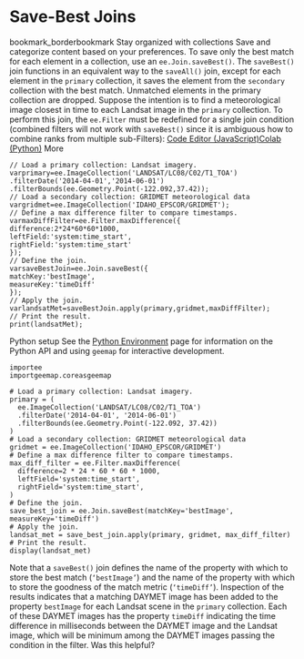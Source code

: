  
#  Save-Best Joins 
bookmark_borderbookmark Stay organized with collections  Save and categorize content based on your preferences.
To save only the best match for each element in a collection, use an `ee.Join.saveBest()`. The `saveBest()` join functions in an equivalent way to the `saveAll()` join, except for each element in the `primary` collection, it saves the element from the `secondary` collection with the best match. Unmatched elements in the primary collection are dropped. Suppose the intention is to find a meteorological image closest in time to each Landsat image in the `primary` collection. To perform this join, the `ee.Filter` must be redefined for a single join condition (combined filters will not work with `saveBest()` since it is ambiguous how to combine ranks from multiple sub-Filters):
[Code Editor (JavaScript)](https://developers.google.com/earth-engine/guides/joins_save_best#code-editor-javascript-sample)[Colab (Python)](https://developers.google.com/earth-engine/guides/joins_save_best#colab-python-sample) More
```
// Load a primary collection: Landsat imagery.
varprimary=ee.ImageCollection('LANDSAT/LC08/C02/T1_TOA')
.filterDate('2014-04-01','2014-06-01')
.filterBounds(ee.Geometry.Point(-122.092,37.42));
// Load a secondary collection: GRIDMET meteorological data
vargridmet=ee.ImageCollection('IDAHO_EPSCOR/GRIDMET');
// Define a max difference filter to compare timestamps.
varmaxDiffFilter=ee.Filter.maxDifference({
difference:2*24*60*60*1000,
leftField:'system:time_start',
rightField:'system:time_start'
});
// Define the join.
varsaveBestJoin=ee.Join.saveBest({
matchKey:'bestImage',
measureKey:'timeDiff'
});
// Apply the join.
varlandsatMet=saveBestJoin.apply(primary,gridmet,maxDiffFilter);
// Print the result.
print(landsatMet);
```
Python setup
See the [ Python Environment](https://developers.google.com/earth-engine/guides/python_install) page for information on the Python API and using `geemap` for interactive development.
```
importee
importgeemap.coreasgeemap
```
```
# Load a primary collection: Landsat imagery.
primary = (
  ee.ImageCollection('LANDSAT/LC08/C02/T1_TOA')
  .filterDate('2014-04-01', '2014-06-01')
  .filterBounds(ee.Geometry.Point(-122.092, 37.42))
)
# Load a secondary collection: GRIDMET meteorological data
gridmet = ee.ImageCollection('IDAHO_EPSCOR/GRIDMET')
# Define a max difference filter to compare timestamps.
max_diff_filter = ee.Filter.maxDifference(
  difference=2 * 24 * 60 * 60 * 1000,
  leftField='system:time_start',
  rightField='system:time_start',
)
# Define the join.
save_best_join = ee.Join.saveBest(matchKey='bestImage', measureKey='timeDiff')
# Apply the join.
landsat_met = save_best_join.apply(primary, gridmet, max_diff_filter)
# Print the result.
display(landsat_met)
```

Note that a `saveBest()` join defines the name of the property with which to store the best match (`‘bestImage’`) and the name of the property with which to store the goodness of the match metric (`‘timeDiff’`). Inspection of the results indicates that a matching DAYMET image has been added to the property `bestImage` for each Landsat scene in the `primary` collection. Each of these DAYMET images has the property `timeDiff` indicating the time difference in milliseconds between the DAYMET image and the Landsat image, which will be minimum among the DAYMET images passing the condition in the filter.
Was this helpful?
